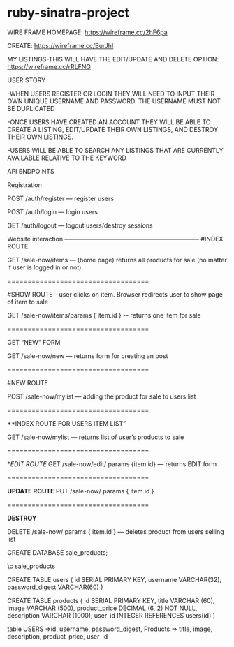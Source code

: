 # ruby-sinatra-project

WIRE FRAME
HOMEPAGE:
https://wireframe.cc/2hF6pa

CREATE:
https://wireframe.cc/BurJhI

MY LISTINGS-THIS WILL HAVE THE EDIT/UPDATE AND DELETE OPTION:
https://wireframe.cc/rRLFNG

USER STORY

-WHEN USERS REGISTER OR LOGIN THEY WILL NEED TO INPUT THEIR OWN UNIQUE USERNAME AND PASSWORD. THE USERNAME MUST NOT BE DUPLICATED 

-ONCE USERS HAVE CREATED AN ACCOUNT THEY WILL BE ABLE TO CREATE A LISTING, EDIT/UPDATE THEIR OWN LISTINGS, AND DESTROY THEIR OWN LISTINGS.

-USERS WILL BE ABLE TO SEARCH ANY LISTINGS THAT ARE CURRENTLY AVAILABLE RELATIVE TO THE KEYWORD  


API ENDPOINTS

Registration

POST /auth/register — register users

POST /auth/login  — login users

GET /auth/logout — logout users/destroy sessions

Website interaction
——————————————————————
#INDEX ROUTE

GET /sale-now/items —  (home page) returns all products for sale (no matter if user is logged in or not)

===================================

#SHOW ROUTE - user clicks on item. Browser redirects user to show page of item to sale

GET /sale-now/items/params { item.id } -- returns one item for sale

===================================

GET “NEW” FORM 

GET /sale-now/new — returns form for creating an post 

===================================

#NEW ROUTE

POST /sale-now/mylist — adding the product for sale to users list

===================================

**INDEX ROUTE FOR USERS ITEM LIST”

GET /sale-now/mylist — returns list of user’s products to sale 

===================================

**EDIT ROUTE*
GET /sale-now/edit/ params {item.id}  — returns EDIT form 
             
===================================

**UPDATE  ROUTE**
  PUT /sale-now/ params { item.id } 

===================================

**DESTROY**

DELETE /sale-now/ params { item.id } — deletes  product from users selling list



CREATE DATABASE sale_products;


\c sale_products


CREATE TABLE users (
	id SERIAL PRIMARY KEY,
	username VARCHAR(32),
	password_digest VARCHAR(60)
)


CREATE TABLE products (
	id SERIAL PRIMARY KEY,
	title VARCHAR (60),
	image VARCHAR (500),
	product_price DECIMAL (6, 2) NOT NULL,
	description VARCHAR (1000),
	user_id INTEGER REFERENCES users(id)
)



table USERS =>id, username, password_digest, Products => title, image, description, product_price,  user_id
